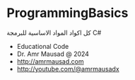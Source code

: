 # ProgrammingBasics
كل اكواد المواد الاساسية للبرمجة C#

 * Educational Code
 * Dr. Amr Mausad @ 2024
 * http://amrmausad.com
 * http://youtube.com/@amrmausadx

